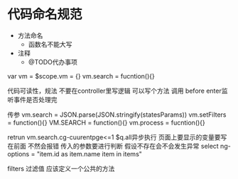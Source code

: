 # 代码命名规范

* 方法命名
    * 函数名不能大写
* 注释
    * @TODO代办事项
     

var  vm = $scope.vm = {}
vm.search = fucntion(){}

代码可读性，规法
不要在controller里写逻辑
可以写个方法 调用
before enter监听事件是否处理完

传参
vm.search = JSON.parse(JSON.stringify(statesParams))
vm.setFilters = function(){}
VM.SEARCH = function(){}
vm.process = fucntion(){}

retrun vm.search.cg-cuurentpge<=1
$q.all异步执行
页面上要显示的变量要写在前面  不然会报错
传入的参数要进行判断 假设不存在会不会发生异常
select ng-options  = "item.id as item.name item in items"

filters  过滤值  应该定义一个公共的方法